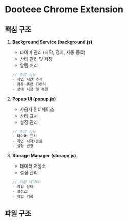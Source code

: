 # Dooteee Chrome Extension

## 핵심 구조

1. **Background Service (background.js)**
   - 타이머 관리 (시작, 정지, 자동 종료)
   - 상태 관리 및 저장
   - 알림 처리
   ```javascript
   // 주요 기능
   - 작업 시간 추적
   - 자동 종료 타이머
   - 상태 저장 및 복원
   ```

2. **Popup UI (popup.js)**
   - 사용자 인터페이스
   - 상태 표시
   - 설정 관리
   ```javascript
   // 주요 기능
   - 타이머 표시
   - 작업 시작/종료
   - 설정 변경
   ```

3. **Storage Manager (storage.js)**
   - 데이터 저장소
   - 설정 관리
   ```javascript
   // 저장 데이터
   - 작업 상태
   - 설정값
   - 작업 기록
   ```

## 파일 구조
